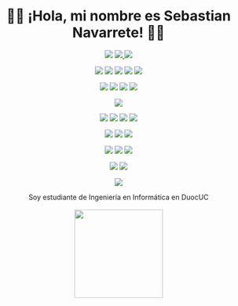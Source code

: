 <div align="center">
  <p>
    <h1>🐱‍👤 ¡Hola, mi nombre es Sebastian Navarrete! 🐱‍👤</h1>
  </p>
</div>

<p>
<div align="center" target="_blank">
  <img src="https://img.shields.io/github/followers/strpalgato?style=social">
  <a href="https://www.youtube.com/channel/UCn1FyFTrM_mbvSktmWANcqg" target="_blank">
    <img src="https://img.shields.io/youtube/channel/subscribers/UCn1FyFTrM_mbvSktmWANcqg?style=social">	
  </a>
  <a href="https://www.twitch.tv/palgatox" target"_blank">
    <img src="https://img.shields.io/twitch/status/palgatox?style=social">
  </a>
</div>
</p>

<p>
<div align="center">
  <img src="https://img.shields.io/badge/Python-3670A0?style=for-the-badge&logo=python&logoColor=ffdd54">
  <img src="https://img.shields.io/badge/java-%23ED8B00.svg?style=for-the-badge&logo=openjdk&logoColor=white">
  <img src="https://img.shields.io/badge/HTML5-F26624.svg?style=for-the-badge&logo=html5&logoColor=white">
  <img src="https://img.shields.io/badge/CSS-2465F1.svg?style=for-the-badge&logo=CSS3&logoColor=white">
  <img src="https://img.shields.io/badge/JavaScript-000000.svg?style=for-the-badge&logo=javascript&logoColor=F7E017">
</div>
</p>

<p>
<div align="center">
  <img src="https://img.shields.io/badge/bootstrap-%238511FA.svg?style=for-the-badge&logo=bootstrap&logoColor=white">
  <img src="https://img.shields.io/badge/Django-%23092E20.svg?style=for-the-badge&logo=django&logoColor=white">
  <img src="https://img.shields.io/badge/node.js-6DA55F?style=for-the-badge&logo=node.js&logoColor=white">
  <img src="https://img.shields.io/badge/Angular-DD0031?style=for-the-badge&logo=angular&logoColor=white">
</div>
</p>

<p>
  <div align="center">
      <img src="https://img.shields.io/badge/Ionic-3880FF?style=for-the-badge&logo=ionic&logoColor=white">
  </div>
</p>

<p>
<div align="center">
  <img src="https://img.shields.io/badge/Pycharm-5C2D91.svg?style=for-the-badge&logo=pycharm&logoColor=white">
  <img src="https://img.shields.io/badge/Visual%20Studio%20Code-0078d7.svg?style=for-the-badge&logo=visual-studio-code&logoColor=white">
  <img src="https://img.shields.io/badge/sublime_text-%23575757.svg?style=for-the-badge&logo=sublime-text&logoColor=important">
  <img src="https://img.shields.io/badge/IntelliJIDEA-000000.svg?style=for-the-badge&logo=intellij-idea&logoColor=white">
</div>
</p>

<p>
<div align="center">
  <img src="https://img.shields.io/badge/azure-%230072C6.svg?style=for-the-badge&logo=microsoftazure&logoColor=white">
  <img src="https://img.shields.io/badge/Oracle-F80000?style=for-the-badge&logo=oracle&logoColor=white">
  <img src="https://img.shields.io/badge/GoogleCloud-%234285F4.svg?style=for-the-badge&logo=google-cloud&logoColor=white">
</div>
</p>

<div align="center">
  <img src="https://img.shields.io/badge/docker-%230db7ed.svg?style=for-the-badge&logo=docker&logoColor=white">
  <img src="https://img.shields.io/badge/Termius-000?logo=termius&logoColor=fff&style=for-the-badge">
  <img src="https://img.shields.io/badge/FileZilla-BF0000?logo=filezilla&logoColor=fff&style=for-the-badge">
</div>

<p>
<div align="center">
  <img src="https://img.shields.io/badge/GitHub-%23121011.svg?style=for-the-badge&logo=github&logoColor=white">
  <img src="https://img.shields.io/badge/Git-%23F05033.svg?style=for-the-badge&logo=git&logoColor=white">
</div>
</p>

<div align="center">
  <img src="https://img.shields.io/badge/UML-FABD14?logo=uml&logoColor=000&style=for-the-badge">
</div>

<p>
  <div align="center">
    Soy estudiante de Ingeniería en Informática en DuocUC
    <br><br>
    <a href="https://www.credly.com/badges/1cd4a045-8ff5-4bb7-90e1-2ef75f465b8f/public_url" target"_blank">
      <img src="https://images.credly.com/images/be8fcaeb-c769-4858-b567-ffaaa73ce8cf/image.png" width="180px">
    </a>
  </div>
</p>
<!--
**strpalgato/strpalgato** is a ✨ _special_ ✨ repository because its `README.md` (this file) appears on your GitHub profile.

Here are some ideas to get you started:

- 🔭 I’m currently working on ...
- 🌱 I’m currently learning ...
- 👯 I’m looking to collaborate on ...
- 🤔 I’m looking for help with ...
- 💬 Ask me about ...
- 📫 How to reach me: ...
- 😄 Pronouns: ...
- ⚡ Fun fact: ...
-->
